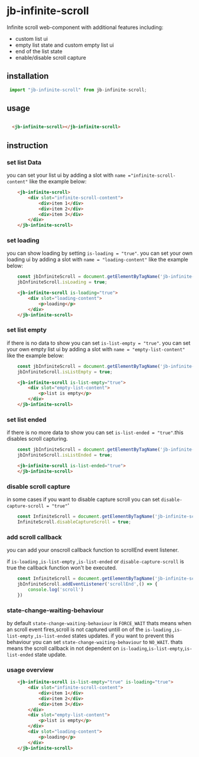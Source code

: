 # jb-infinite-scroll

Infinite scroll web-component with  additional features including:

- custom list ui
- empty list state and custom empty list ui
- end of the list state
- enable/disable scroll capture

## installation
```js
 import "jb-infinite-scroll" from jb-infinite-scroll;
```
## usage
```html

  <jb-infinite-scroll></jb-infinite-scroll>

```

## instruction

### set list Data

you can set your list ui by adding a slot with `name ="infinite-scroll-content"` like the example below:

```html
    <jb-infinite-scroll>
        <div slot="infinite-scroll-content">
            <div>item 1</div>
            <div>item 2</div>
            <div>item 3</div>
        </div>
    </jb-infinite-scroll>

```

### set loading

you can show loading by setting `is-loading = "true"`. you can set your own loading ui by adding a slot with `name = "loading-content"` like the example below:


```js
    const jbInfiniteScroll = document.getElementByTagName('jb-infinite-scroll');
    jbInfiniteScroll.isLoading = true;
```

```html
    <jb-infinite-scroll is-loading="true">
        <div slot="loading-content">
            <p>loading</p>
        </div>
    </jb-infinite-scroll>

```

### set list empty

if there is no data to show you can set `is-list-empty = "true"`. you can set your own empty list ui by adding a slot with `name = "empty-list-content"` like the example below:

```js
    const jbInfiniteScroll = document.getElementByTagName('jb-infinite-scroll');
    jbInfiniteScroll.isListEmpty = true;
``` 
```html
    <jb-infinite-scroll is-list-empty="true">
        <div slot="empty-list-content">
            <p>list is empty</p>
        </div>
    </jb-infinite-scroll>

```
### set list ended
if there is no more data to show you can set `is-list-ended = "true"`.this disables scroll capturing.

```js
    const jbInfiniteScroll = document.getElementByTagName('jb-infinite-scroll');
    jbInfiniteScroll.isListEnded = true;
``` 
```html
    <jb-infinite-scroll is-list-ended="true">
    </jb-infinite-scroll>

```

### disable scroll capture
in some cases if you want to disable capture scroll you can set `disable-capture-scroll = "true"`'

```js
    const InfiniteScroll = document.getElementByTagName('jb-infinite-scroll');
    InfiniteScroll.disableCaptureScroll = true;
``` 


### add scroll callback
you can add your onscroll callback function to scrollEnd event listener.

if `is-loading` ,`is-list-empty` ,`is-list-ended` or `disable-capture-scroll` is true  the callback function won't be executed.

```js
    const InfiniteScroll = document.getElementByTagName('jb-infinite-scroll');
    jbInfiniteScroll.addEventListener('scrollEnd',() => {
        console.log('scroll')
    })
```

### state-change-waiting-behaviour

by default `state-change-waiting-behaviour` is `FORCE_WAIT` thats means when an scroll event fires,scroll is not captured untill on of the `is-loading` ,`is-list-empty` ,`is-list-ended` states updates.
if you want to prevent this behaviour you can set `state-change-waiting-behaviour` to `NO_WAIT`. thats means the scroll callback in not dependent on `is-loading`,`is-list-empty`,`is-list-ended` state update.


### usage overview
```html
    <jb-infinite-scroll is-list-empty="true" is-loading="true">
        <div slot="infinite-scroll-content">
            <div>item 1</div>
            <div>item 2</div>
            <div>item 3</div>
        </div>
        <div slot="empty-list-content">
            <p>list is empty</p>
        </div>
        <div slot="loading-content">
            <p>loading</p>
        </div>
    </jb-infinite-scroll>
```